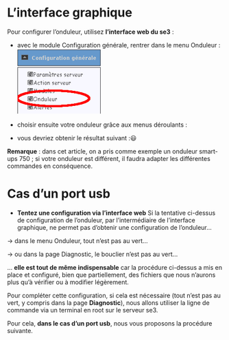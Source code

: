 # L’interface graphique

Pour configurer l’onduleur, utilisez **l’interface web du se3** : 

- avec le module Configuration générale, rentrer dans le menu Onduleur :
![fenêtre menu](images/onduleur-3fcf7.png)

- choisir ensuite votre onduleur grâce aux menus déroulants :

- vous devriez obtenir le résultat suivant ::smiley:

**Remarque** : dans cet article, on a pris comme exemple un onduleur smart-ups 750 ; si votre onduleur est différent, il faudra adapter les différentes commandes en conséquence.

# Cas d’un port usb

- **Tentez une configuration via l’interface web**
Si la tentative ci-dessus de configuration de l’onduleur, par l’intermédiaire de l’interface graphique, ne permet pas d’obtenir une configuration de l’onduleur…

→ dans le menu Onduleur, tout n’est pas au vert…

→ ou dans la page Diagnostic, le bouclier n’est pas au vert…

… **elle est tout de même indispensable** car la procédure ci-dessus a mis en place et configuré, bien que partiellement, des fichiers que nous n’aurons plus qu’à vérifier ou à modifier légèrement.

Pour compléter cette configuration, si cela est nécessaire (tout n’est pas au vert, y compris dans la page **Diagnostic**), nous allons utiliser la ligne de commande via un terminal en root sur le serveur se3.

Pour cela, **dans le cas d’un port usb**, nous vous proposons la procédure suivante.
